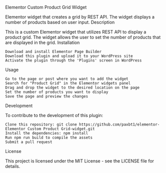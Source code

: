 Elementor  Custom Product Grid Widget

Elementor widget that creates a grid by REST API. The widget displays a number of products based on user input.
Description

This is a custom Elementor widget that utilizes REST API to display a product grid. The widget allows the user to set the number of products that are displayed in the grid.
Installation

    Download and install Elementor Page Builder
    Download this plugin and upload it to your WordPress site
    Activate the plugin through the 'Plugins' screen in WordPress

Usage

    Go to the page or post where you want to add the widget
    Search for "Product Grid" in the Elementor widgets panel
    Drag and drop the widget to the desired location on the page
    Set the number of products you want to display
    Save the page and preview the changes

Development

To contribute to the development of this plugin:

    Clone this repository: git clone https://github.com/paxbt1/elementor-Elementor Custom Product Grid-widget.git
    Install the dependencies: npm install
    Run npm run build to compile the assets
    Submit a pull request

License

This project is licensed under the MIT License - see the LICENSE file for details.